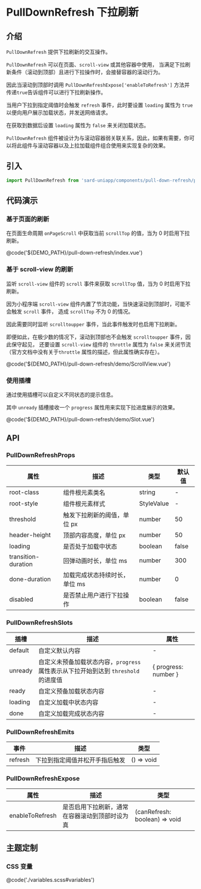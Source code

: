 # PullDownRefresh 下拉刷新

## 介绍

`PullDownRefresh` 提供下拉刷新的交互操作。

`PullDownRefresh` 可以在页面、`scroll-view` 或其他容器中使用，
当满足下拉刷新条件（滚动到顶部）且进行下拉操作时，会接替容器的滚动行为。

因此当滚动到顶部时调用 `PullDownRefreshExpose['enableToRefresh']` 方法并传递`true`告诉组件可以进行下拉刷新操作。

当用户下拉到指定阈值时会触发 `refresh` 事件，此时要设置 `loading` 属性为 `true` 以便向用户展示加载状态，并发送网络请求。

在获取到数据后设置 `loading` 属性为 `false` 来关闭加载状态。

`PullDownRefresh` 组件被设计为与滚动容器弱关联关系，因此，如果有需要，你可以将此组件与滚动容器以及上拉加载组件组合使用来实现复杂的效果。

## 引入

```ts
import PullDownRefresh from 'sard-uniapp/components/pull-down-refresh/pull-down-refresh.vue'
```

## 代码演示

### 基于页面的刷新

在页面生命周期 `onPageScroll` 中获取当前 `scrollTop` 的值，当为 0 时启用下拉刷新。

@code('${DEMO_PATH}/pull-down-refresh/index.vue')

### 基于 scroll-view 的刷新

监听 `scroll-view` 组件的 `scroll` 事件来获取 `scrollTop` 值，当为 0 时启用下拉刷新。

因为小程序端 `scroll-view` 组件内置了节流功能，当快速滚动到顶部时，可能不会触发 `scroll` 事件，
造成 `scrollTop` 不为 0 的情况。

因此需要同时监听 `scrolltoupper` 事件，当此事件触发时也启用下拉刷新。

即便如此，在极少数的情况下，滚动到顶部也不会触发 `scrolltoupper` 事件，因此保守起见，
还要设置 `scroll-view` 组件的 `throttle` 属性为 `false` 来关闭节流（官方文档中没有关于`throttle` 属性的描述，但此属性确实存在）。

@code('${DEMO_PATH}/pull-down-refresh/demo/ScrollView.vue')

### 使用插槽

通过使用插槽可以自定义不同状态的提示信息。

其中 `unready` 插槽接收一个 `progress` 属性用来实现下拉进度展示的效果。

@code('${DEMO_PATH}/pull-down-refresh/demo/Slot.vue')

## API

### PullDownRefreshProps

| 属性                | 描述                          | 类型       | 默认值 |
| ------------------- | ----------------------------- | ---------- | ------ |
| root-class          | 组件根元素类名                | string     | -      |
| root-style          | 组件根元素样式                | StyleValue | -      |
| threshold           | 触发下拉刷新的阈值，单位 px   | number     | 50     |
| header-height       | 顶部内容高度，单位 px         | number     | 50     |
| loading             | 是否处于加载中状态            | boolean    | false  |
| transition-duration | 回弹动画时长，单位 ms         | number     | 300    |
| done-duration       | 加载完成状态持续时长，单位 ms | number     | 0      |
| disabled            | 是否禁止用户进行下拉操作      | boolean    | false  |

### PullDownRefreshSlots

| 插槽    | 描述                                                                               | 属性                 |
| ------- | ---------------------------------------------------------------------------------- | -------------------- |
| default | 自定义默认内容                                                                     | -                    |
| unready | 自定义未预备加载状态内容，`progress` 属性表示从下拉开始到达到 `threshold` 的进度值 | { progress: number } |
| ready   | 自定义预备加载状态内容                                                             | -                    |
| loading | 自定义加载中状态内容                                                               | -                    |
| done    | 自定义加载完成状态内容                                                             | -                    |

### PullDownRefreshEmits

| 事件    | 描述                           | 类型       |
| ------- | ------------------------------ | ---------- |
| refresh | 下拉到指定阈值并松开手指后触发 | () => void |

### PullDownRefreshExpose

| 属性            | 描述                                           | 类型                          |
| --------------- | ---------------------------------------------- | ----------------------------- |
| enableToRefresh | 是否启用下拉刷新，通常在容器滚动到顶部时设为真 | (canRefresh: boolean) => void |

## 主题定制

### CSS 变量

@code('./variables.scss#variables')
